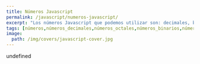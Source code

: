 ```yaml
---
title: Números Javascript
permalink: /javascript/numeros-javascript/
excerpt: "Los números Javascript que podemos utilizar son: decimales, binarios, octales, hexadeciamles y exponenciales. Además tenemos los valores adicionales +Inifinity, -Infinity y NaN."
tags: [números,números_decimales,números_octales,números_binarios,números_hexadecimales,números_exponenciales,nan,infinity]
image:
  path: /img/covers/javascript-cover.jpg
---
```

undefined